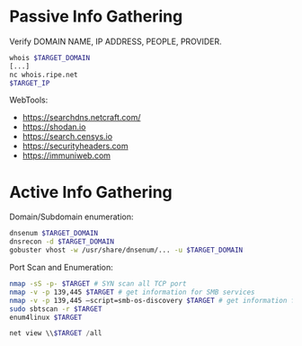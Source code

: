 # Passive Info Gathering

Verify DOMAIN NAME, IP ADDRESS, PEOPLE, PROVIDER.

``` bash
whois $TARGET_DOMAIN 
[...]
nc whois.ripe.net
$TARGET_IP
```
WebTools:
 - https://searchdns.netcraft.com/
 - https://shodan.io
 - https://search.censys.io
 - https://securityheaders.com
 - https://immuniweb.com

# Active Info Gathering

Domain/Subdomain enumeration:

``` bash
dnsenum $TARGET_DOMAIN
dnsrecon -d $TARGET_DOMAIN
gobuster vhost -w /usr/share/dnsenum/... -u $TARGET_DOMAIN
```

Port Scan and Enumeration:

``` bash
nmap -sS -p- $TARGET # SYN scan all TCP port
nmap -v -p 139,445 $TARGET # get information for SMB services
nmap -v -p 139,445 —script=smb-os-discovery $TARGET # get information for SMB services
sudo sbtscan -r $TARGET
enum4linux $TARGET
```

``` powershell
net view \\$TARGET /all
```